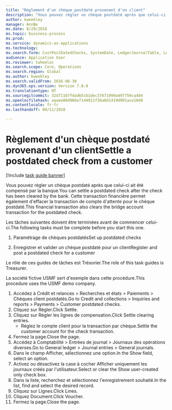 ```yaml
--- 
title: "Règlement d'un chèque postdaté provenant d'un client"
description: "Vous pouvez régler un chèque postdaté après que celui-ci ait été compensé par la banque."
author: kweekley
manager: AnnBe
ms.date: 8/29/2018
ms.topic: business-process
ms.prod: 
ms.service: dynamics-ax-applications
ms.technology: 
ms.search.form: CustPostDatedChecks, SystemDate, LedgerJournalTable, LedgerJournalTransDaily, LedgerTransVoucher
audience: Application User
ms.reviewer: twheeloc
ms.search.scope: Core, Operations
ms.search.region: Global
ms.author: kweekley
ms.search.validFrom: 2016-06-30
ms.dyn365.ops.version: Version 7.0.0
ms.translationtype: HT
ms.sourcegitcommit: 32d71167fdad65cb1dec37671999a497759ca484
ms.openlocfilehash: aaaee86d966e7144911f36a8d1419d991ace10d8
ms.contentlocale: fr-fr
ms.lasthandoff: 09/11/2018

---
```

# <a name="settle-a-postdated-check-from-a-customer"></a><span data-ttu-id="6029f-103">Règlement d'un chèque postdaté provenant d'un client</span><span class="sxs-lookup"><span data-stu-id="6029f-103">Settle a postdated check from a customer</span></span>

[!include [task guide banner](../../includes/task-guide-banner.md)]

<span data-ttu-id="6029f-104">Vous pouvez régler un chèque postdaté après que celui-ci ait été compensé par la banque.</span><span class="sxs-lookup"><span data-stu-id="6029f-104">You can settle a postdated check after the check has been cleared by the bank.</span></span> <span data-ttu-id="6029f-105">Cette transaction financière permet également d'effacer la transaction de compte d'attente pour le chèque postdaté.</span><span class="sxs-lookup"><span data-stu-id="6029f-105">This financial transaction also clears the bridge account transaction for the postdated check.</span></span> 

<span data-ttu-id="6029f-106">Les tâches suivantes doivent être terminées avant de commencer celui-ci.</span><span class="sxs-lookup"><span data-stu-id="6029f-106">The following tasks must be complete before you start this one.</span></span>

1) <span data-ttu-id="6029f-107">Paramétrage de chèques postdatés</span><span class="sxs-lookup"><span data-stu-id="6029f-107">Set up postdated checks</span></span>

2) <span data-ttu-id="6029f-108">Enregistrer et valider un chèque postdaté pour un client</span><span class="sxs-lookup"><span data-stu-id="6029f-108">Register and post a postdated check for a customer</span></span> 



<span data-ttu-id="6029f-109">Le rôle de ces guides de tâches est Trésorier.</span><span class="sxs-lookup"><span data-stu-id="6029f-109">The role of this task guides is Treasurer.</span></span>



<span data-ttu-id="6029f-110">La société fictive USMF sert d'exemple dans cette procédure.</span><span class="sxs-lookup"><span data-stu-id="6029f-110">This procedure uses the USMF demo company.</span></span>

1. <span data-ttu-id="6029f-111">Accédez à Crédit et relances > Recherches et états > Paiements > Chèques client postdatés.</span><span class="sxs-lookup"><span data-stu-id="6029f-111">Go to Credit and collections > Inquiries and reports > Payments > Customer postdated checks.</span></span>
2. <span data-ttu-id="6029f-112">Cliquez sur Régler.</span><span class="sxs-lookup"><span data-stu-id="6029f-112">Click Settle.</span></span>
3. <span data-ttu-id="6029f-113">Cliquez sur Régler les lignes de compensation.</span><span class="sxs-lookup"><span data-stu-id="6029f-113">Click Settle clearing entries.</span></span>
    * <span data-ttu-id="6029f-114">Réglez le compte client pour la transaction par chèque.</span><span class="sxs-lookup"><span data-stu-id="6029f-114">Settle the customer account for the check transaction.</span></span>  
4. <span data-ttu-id="6029f-115">Fermez la page.</span><span class="sxs-lookup"><span data-stu-id="6029f-115">Close the page.</span></span>
5. <span data-ttu-id="6029f-116">Accédez à Comptabilité > Entrées de journal > Journaux des opérations diverses.</span><span class="sxs-lookup"><span data-stu-id="6029f-116">Go to General ledger > Journal entries > General journals.</span></span>
6. <span data-ttu-id="6029f-117">Dans le champ Afficher, sélectionnez une option.</span><span class="sxs-lookup"><span data-stu-id="6029f-117">In the Show field, select an option.</span></span>
7. <span data-ttu-id="6029f-118">Activez ou désactivez la case à cocher Afficher uniquement les journaux créés par l'utilisateur.</span><span class="sxs-lookup"><span data-stu-id="6029f-118">Select or clear the Show user-created only check box.</span></span>
8. <span data-ttu-id="6029f-119">Dans la liste, recherchez et sélectionnez l'enregistrement souhaité.</span><span class="sxs-lookup"><span data-stu-id="6029f-119">In the list, find and select the desired record.</span></span>
9. <span data-ttu-id="6029f-120">Cliquez sur Lignes.</span><span class="sxs-lookup"><span data-stu-id="6029f-120">Click Lines.</span></span>
10. <span data-ttu-id="6029f-121">Cliquez Document.</span><span class="sxs-lookup"><span data-stu-id="6029f-121">Click Voucher.</span></span>
11. <span data-ttu-id="6029f-122">Fermez la page.</span><span class="sxs-lookup"><span data-stu-id="6029f-122">Close the page.</span></span>



